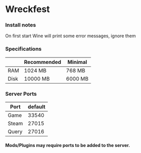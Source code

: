 # Wreckfest
### Install notes
On first start Wine will print some error messages, ignore them

### Specifications
|      | Recommended | Minimal |
|------|-------------|---------|
| RAM  | 1024 MB     | 768 MB  |
| Disk | 10000 MB    | 6000 MB |

### Server Ports
| Port    | default |
|---------|---------|
| Game    | 33540   |
| Steam   | 27015   |
| Query   | 27016   |

#### Mods/Plugins may require ports to be added to the server.